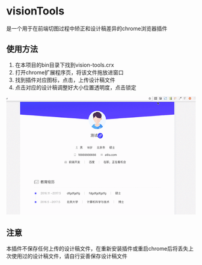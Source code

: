 # visionTools

是一个用于在前端切图过程中矫正和设计稿差异的chrome浏览器插件

## 使用方法

1. 在本项目的bin目录下找到vision-tools.crx
2. 打开chrome扩展程序页，将该文件拖放进窗口
3. 找到插件对应图标，点击，上传设计稿文件
3. 点击对应的设计稿调整好大小位置透明度，点击锁定

![演示](https://raw.githubusercontent.com/zhipenglin/visionTools/master/show.gif)

## 注意

本插件不保存任何上传的设计稿文件，在重新安装插件或重启chrome后将丢失上次使用过的设计稿文件，请自行妥善保存设计稿文件

